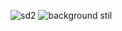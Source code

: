 ![sd2](https://github.com/user-attachments/assets/c40ba39b-7ceb-4277-a943-5647f9a9e9a6)
![background stil](https://github.com/user-attachments/assets/e0de1de6-c29f-44e0-8b96-03e11d07b530)
